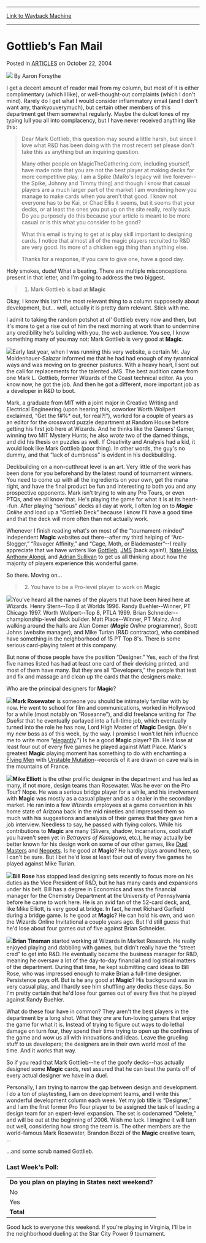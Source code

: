 
---
[Link to Wayback Machine](https://web.archive.org/web/20160219212837/http://magic.wizards.com/en/articles/archive/gottlieb%E2%80%99s-fan-mail-2004-10-22)

[_metadata_:author]:- "Aaron Forsythe"
[_metadata_:description]:- "I get a decent amount of reader mail from my column, but most of it is either complimentary (which I like), or well-thought-out complaints (which I don't mind). Rarely do I get what I would consider inflammatory email (and I don't want any, thankyouverymuch), but certain other members of this department get them somewhat regularly. Maybe the dulcet tones of my typing lull you all into complacency, but I have never received anything like this:"
[_metadata_:generator]:- "Drupal 7 (http://drupal.org)"
[_metadata_:node]:- "289421"
[_metadata_:publish_date]:- "2004-10-22"
[_metadata_:source]:- "div-main-content"
[_metadata_:title]:- "Gottlieb’s Fan Mail"
[_metadata_:wayback_capture_timestamp]:- "2016-02-19 21:28:37"
[_metadata_:wayback_raw_url]:- "https://web.archive.org/web/20160219212837id_/http://magic.wizards.com/en/articles/archive/gottlieb%E2%80%99s-fan-mail-2004-10-22"
[_metadata_:wayback_url]:- "http://magic.wizards.com/en/articles/archive/gottlieb%E2%80%99s-fan-mail-2004-10-22"
---


Gottlieb’s Fan Mail
===================



 Posted in [ARTICLES](/en/articles)
 on October 22, 2004 






![](https://media.magic.wizards.com/styles/auth_small/public/images/person/authorpic_aaronforsythe.jpg)
By Aaron Forsythe











I get a decent amount of reader mail from my column, but most of it is either complimentary (which I like), or well-thought-out complaints (which I don't mind). Rarely do I get what I would consider inflammatory email (and I don't want any, thankyouverymuch), but certain other members of this department get them somewhat regularly. Maybe the dulcet tones of my typing lull you all into complacency, but I have never received anything like this:



> 
> Dear Mark Gottlieb, this question may sound a little harsh, but since I love what R&D has been doing with the most recent set please don't take this as anything but an inquiring question.
> 
> 
> Many other people on MagicTheGathering.com, including yourself, have made note that you are not the best player at making decks for more competitive play. I am a Spike (MaRo's legacy will live forever--the Spike, Johnny and Timmy thing) and though I know that casual players are a much larger part of the market I am wondering how you manage to make cards when you aren't that good. I know not everyone has to be Kai, or Chad Ellis it seems, but it seems that your decks, or at least the ones you put up on the site really, really suck. Do you purposely do this because your article is meant to be more casual or is this what you consider to be good?
> 
> 
> What this email is trying to get at is play skill important to designing cards. I notice that almost all of the magic players recruited to R&D are very good. Its more of a chicken egg thing than anything else.
> 
> 
> Thanks for a response, if you care to give one, have a good day.
> 
> 
> 


Holy smokes, dude! What a beating. There are multiple misconceptions present in that letter, and I'm going to address the two biggest.



> 
> 1) Mark Gottlieb is bad at **Magic**
> 
> 
> 


Okay, I know this isn't the most relevant thing to a column supposedly about development, but… well, actually it is pretty darn relevant. Stick with me.


I admit to taking the random potshot at ol' Gottlieb every now and then, but it's more to get a rise out of him the next morning at work than to undermine any credibility he's building with you, the web audience. You see, I know something many of you may not: Mark Gottlieb is very good at **Magic**.


![](https://media.wizards.com/legacy/global/images/mtgcom_daily_af37_picmain_en.jpg)Early last year, when I was running this very website, a certain Mr. Jay Moldenhauer-Salazar informed me that he had had enough of my tyrannical ways and was moving on to greener pastures. With a heavy heart, I sent out the call for replacements for the talented JMS. The best audition came from one Mark L. Gottlieb, former Wizards of the Coast technical editor. As you know now, he got the job. And then he got a different, more important job as a developer in R&D to boot.


Mark, a graduate from MIT with a joint major in Creative Writing and Electrical Engineering (upon hearing this, coworker Worth Wollpert exclaimed, “Get the f#%\* out, for real?!”), worked for a couple of years as an editor for the crossword puzzle department at Random House before getting his first job here at Wizards. And he thinks like the Gamers' Gamer, winning two MIT Mystery Hunts; he also *wrote* two of the darned things, and did his thesis on puzzles as well. If Creativity and Analysis had a kid, it would look like Mark Gottlieb (poor thing). In other words, the guy's no dummy, and that “lack of dumbness” is evident in his deckbuilding.


Deckbuilding on a non-cutthroat level is an art. Very little of the work has been done for you beforehand by the latest round of tournament winners. You need to come up with all the ingredients on your own, get the mana right, and have the final product be fun and interesting to both you and any prospective opponents. Mark isn't trying to win any Pro Tours, or even PTQs, and we all know that. He's playing the game for what it is at its heart--fun. After playing “serious” decks all day at work, I often log on to ***Magic** Online* and load up a “Gottlieb Deck” because I know I'll have a good time and that the deck will more often than not actually work.


Whenever I finish reading what's on most of the “tournament-minded” independent **Magic** websites out there--after my third helping of “Arc-Slogger,” “Ravager Affinity,” and “Cage, Moth, or Blademaster”--I really appreciate that we have writers like [Gottlieb](http://archive.wizards.com/Magic/Magazine/Article.aspx?x=mtgcom/authorarchive), [JMS](http://archive.wizards.com/Magic/Magazine/Article.aspx?x=mtgcom/authorarchive) (back again!), [Nate Heiss](http://archive.wizards.com/Magic/Magazine/Article.aspx?x=mtgcom/authorarchive), [Anthony Alongi](http://archive.wizards.com/Magic/Magazine/Article.aspx?x=mtgcom/authorarchive), and [Adrian Sullivan](http://archive.wizards.com/Magic/Magazine/Article.aspx?x=mtgcom/authorarchive) to get us all thinking about how the majority of players experience this wonderful game.


So there. Moving on…



> 
> 2) You have to be a Pro-level player to work on **Magic**
> 
> 
> 


![](https://media.wizards.com/legacy/global/images/mtgcom_daily_af37_pic1_en.jpg)You've heard all the names of the players that have been hired here at Wizards. Henry Stern--Top 8 at Worlds 1996. Randy Buehler--Winner, PT Chicago 1997. Worth Wollpert--Top 8, PTLA 1999. Brian Schneider--championship-level deck builder. Matt Place--Winner, PT Mainz. And walking around the halls are Alan Comer (***Magic** Online* programmer), Scott Johns (website manager), and Mike Turian (R&D contractor), who combined have something in the neighborhood of 15 PT Top 8's. There is some serious card-playing talent at this company.


But none of those people have the position “Designer.” Yes, each of the first five names listed has had at least one card of their devising printed, and most of them have many. But they are all “Developers,” the people that test and fix and massage and clean up the cards that the designers make.


Who are the principal designers for **Magic**?


![](https://media.wizards.com/legacy/magic/images/mtgcom/authorpics/authorpic_markrosewater.jpg)**Mark Rosewater** is someone you should be intimately familiar with by now. He went to school for film and communications, worked in Hollywood for a while (most notably on “Roseanne”), and did freelance writing for *The Duelist* that he eventually parlayed into a full-time job, which eventually turned into the role he has now, Lord High Master of **Magic** Design. (He's my new boss as of this week, by the way. I promise I won't let him influence me to write more “[elegantly](http://archive.wizards.com/Magic/Magazine/Article.aspx?x=mtgcom/daily/mr146).”) Is he a good **Magic** player? Eh. He'd lose at least four out of every five games he played against Matt Place. Mark's greatest **Magic** playing moment has something to do with enchanting a [Flying Men](http://gatherer.wizards.com/Pages/Card/Details.aspx?name=Flying+Men) with [Unstable Mutation](http://gatherer.wizards.com/Pages/Card/Details.aspx?name=Unstable+Mutation)--records of it are drawn on cave walls in the mountains of France.


![](https://media.wizards.com/legacy/magic/images/mtgcom/authorpics/authorpic_mikeelliott.jpg)**Mike Elliott** is the other prolific designer in the department and has led as many, if not more, design teams than Rosewater. Was he ever on the Pro Tour? Nope. He was a serious bridge player for a while, and his involvement with **Magic** was mostly as a casual player and as a dealer in the secondary market. He ran into a few Wizards employees at a game convention in his home state of Arizona back in the mid nineties and impressed them so much with his suggestions and analysis of their games that they gave him a job interview. Needless to say, he passed with flying colors. While his contributions to **Magic** are many (Slivers, shadow, Incarnations, cool stuff you haven't seen yet in *Betrayers of Kamigawa*, etc.), he may actually be better known for his design work on some of our other games, like [Duel Masters](http://archive.wizards.com/duelmasters/dm_portal.asp) and [Neopets](http://archive.wizards.com/Magic/Magazine/Article.aspx?x=neopets). Is he good at **Magic**? He hardly plays around here, so I can't be sure. But I bet he'd lose at least four out of every five games he played against Mike Turian.


![](https://media.wizards.com/legacy/magic/images/mtgcom/authorpics/authorpic_billrose.jpg)**Bill Rose** has stopped lead designing sets recently to focus more on his duties as the Vice President of R&D, but he has many cards and expansions under his belt. Bill has a degree in Economics and was the financial manager for the Chemistry Department at the University of Pennsylvania before he came to work here. He is an avid fan of the 52-card deck, and, like Mike Elliott, is very good at bridge. In fact, he met Richard Garfield during a bridge game. Is he good at **Magic**? He can hold his own, and won the Wizards Online Invitational a couple years ago. But I'd still guess that he'd lose about four games out of five against Brian Schneider.


![](https://media.wizards.com/legacy/magic/images/mtgcom/authorpics/authorpic_briantinsman.jpg)**Brian Tinsman** started working at Wizards in Market Research. He really enjoyed playing and dabbling with games, but didn't really have the “street cred” to get into R&D. He eventually became the business manager for R&D, meaning he oversaw a lot of the day-to-day financial and logistical matters of the department. During that time, he kept submitting card ideas to Bill Rose, who was impressed enough to make Brian a full-time designer. Persistence pays off. But is he any good at **Magic**? His background was in very casual play, and I hardly see him shuffling any decks these days. So I'm pretty certain that he'd lose four games out of every five that he played against Randy Buehler.


What do these four have in common? They aren't the best players in the department by a long shot. What they *are* are fun-loving gamers that enjoy the game for what it is. Instead of trying to figure out ways to do lethal damage on turn four, they spend their time trying to open up the confines of the game and wow us all with innovations and ideas. Leave the grueling stuff to us developers; the designers are in their own world most of the time. And it works that way.


So if you read that Mark Gottlieb--he of the goofy decks--has actually designed some **Magic** cards, rest assured that he can beat the pants off of every actual designer we have in a duel.


Personally, I am trying to narrow the gap between design and development. I do a ton of playtesting, I am on development teams, and I write this wonderful development column each week. Yet my job title is “Designer,” and I am the first former Pro Tour player to be assigned the task of leading a design team for an expert-level expansion. The set is codenamed “Delete,” and will be out at the beginning of 2006. Wish me luck. I imagine it will turn out well, considering how strong the team is. The other members are the world-famous Mark Rosewater, Brandon Bozzi of the **Magic** creative team, …


…and some scrub named Gottlieb.


### Last Week's Poll:




|  |
| --- |
| **Do you plan on playing in States next weekend?**  |
| No | 6397 | 82.2% |
| Yes | 1388 | 17.8% |
| **Total** | **7785** | **100.0%** |

Good luck to everyone this weekend. If you're playing in Virginia, I'll be in the neighborhood dueling at the Star City Power 9 tournament.







